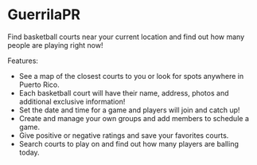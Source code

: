 # GuerrilaPR

Find basketball courts near your current location and find out how many people are playing right now!

Features:

- See a map of the closest courts to you or look for spots anywhere in Puerto Rico.
- Each basketball court will have their name, address, photos and additional exclusive information!
- Set the date and time for a game and players will join and catch up!
- Create and manage your own groups and add members to schedule a game.
- Give positive or negative ratings and save your favorites courts.
- Search courts to play on and find out how many players are balling today.
